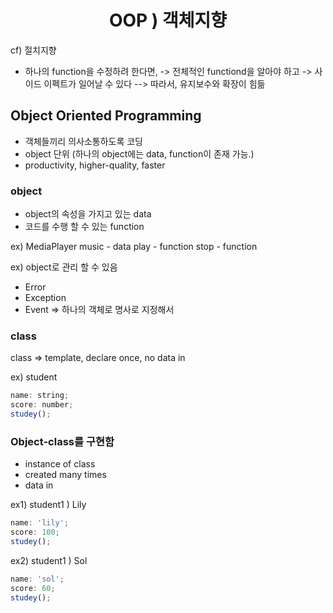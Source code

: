 <h1 align="center">
OOP ) 객체지향
</h1>

cf) 절치지향

- 하나의 function을 수정하려 한다면,
  -> 전체적인 functiond을 알아야 하고
  -> 사이드 이펙트가 일어날 수 있다
  --> 따라서, 유지보수와 확장이 힘듦

<h2>Object Oriented Programming</h2>

- 객체들끼리 의사소통하도록 코딩
- object 단위 (하나의 object에는 data, function이 존재 가능.)
- productivity, higher-quality, faster

<h3>object</h3>

- object의 속성을 가지고 있는 data
- 코드를 수행 할 수 있는 function

ex) MediaPlayer
music - data
play - function
stop - function

ex) object로 관리 할 수 있음

- Error
- Exception
- Event
  => 하나의 객체로 명사로 지정해서

<h3>class</h3>
class => template, declare once, no data in

ex) student

```jsx
name: string;
score: number;
studey();
```

<h3>Object-class를 구현함</h3>

- instance of class
- created many times
- data in

ex1) student1 ) Lily

```jsx
name: 'lily';
score: 100;
studey();
```

ex2) student1 ) Sol

```jsx
name: 'sol';
score: 60;
studey();
```

